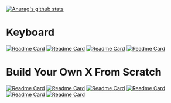 [![Anurag's github stats](https://github-readme-stats.vercel.app/api?username=goropikari)](https://github.com/anuraghazra/github-readme-stats)

# Keyboard

[![Readme Card](https://github-readme-stats.vercel.app/api/pin/?username=goropikari&repo=miniEC&theme=algolia)](https://github.com/goropikari/miniEC)
[![Readme Card](https://github-readme-stats.vercel.app/api/pin/?username=goropikari&repo=CorneMiniEC&theme=great-gatsby)](https://github.com/goropikari/CorneMiniEC)
[![Readme Card](https://github-readme-stats.vercel.app/api/pin/?username=goropikari&repo=PrototypEC&theme=great-gatsby)](https://github.com/goropikari/PrototypEC)
[![Readme Card](https://github-readme-stats.vercel.app/api/pin/?username=goropikari&repo=SimpleCorneMini&theme=great-gatsby)](https://github.com/goropikari/SimpleCorneMini)

# Build Your Own X From Scratch
[![Readme Card](https://github-readme-stats.vercel.app/api/pin/?username=goropikari&repo=Whitespaces.jl&theme=algolia)](https://github.com/goropikari/Whitespaces.jl)
[![Readme Card](https://github-readme-stats.vercel.app/api/pin/?username=goropikari&repo=nand2tetris&theme=algolia)](https://github.com/goropikari/nand2tetris)
[![Readme Card](https://github-readme-stats.vercel.app/api/pin/?username=goropikari&repo=psqlittle&theme=algolia)](https://github.com/goropikari/psqlittle)
[![Readme Card](https://github-readme-stats.vercel.app/api/pin/?username=goropikari&repo=tlps&theme=algolia)](https://github.com/goropikari/tlps)
[![Readme Card](https://github-readme-stats.vercel.app/api/pin/?username=goropikari&repo=golox&theme=algolia)](https://github.com/goropikari/golox)
[![Readme Card](https://github-readme-stats.vercel.app/api/pin/?username=goropikari&repo=tlex&theme=algolia)](https://github.com/goropikari/tlex)
